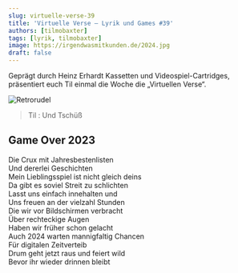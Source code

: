 ```yaml
---
slug: virtuelle-verse-39
title: 'Virtuelle Verse – Lyrik und Games #39'
authors: [tilmobaxter]
tags: [lyrik, tilmobaxter]
image: https://irgendwasmitkunden.de/2024.jpg
draft: false
---
```


Geprägt durch Heinz Erhardt Kassetten und Videospiel-Cartridges, präsentiert euch Til einmal die Woche die „Virtuellen Verse“.
<!--truncate-->

![Retrorudel](https://irgendwasmitkunden.de/2024.jpg)
> Til : Und Tschüß

## Game Over 2023 

Die Crux mit Jahresbestenlisten  
Und dererlei Geschichten  
Mein Lieblingsspiel ist nicht gleich deins  
Da gibt es soviel Streit zu schlichten  
Lasst uns einfach innehalten und  
Uns freuen an der vielzahl Stunden  
Die wir vor Bildschirmen verbracht  
Über rechteckige Augen  
Haben wir früher schon gelacht  
Auch 2024 warten mannigfaltig Chancen  
Für digitalen Zeitverteib  
Drum geht jetzt raus und feiert wild  
Bevor ihr wieder drinnen bleibt  
